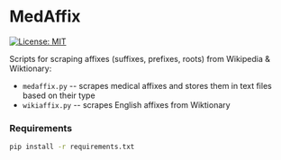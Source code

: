 MedAffix
========
[![License: MIT](https://img.shields.io/badge/License-MIT-yellow.svg)](https://opensource.org/licenses/MIT)


Scripts for scraping affixes (suffixes, prefixes, roots) from Wikipedia & Wiktionary:

* `medaffix.py` -- scrapes medical affixes and stores them in text files based on their type
* `wikiaffix.py` -- scrapes English affixes from Wiktionary

### Requirements
```bash
pip install -r requirements.txt
```
